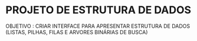 # PROJETO DE ESTRUTURA DE DADOS
OBJETIVO : CRIAR INTERFACE PARA APRESENTAR ESTRUTURA DE DADOS (LISTAS, PILHAS, FILAS E ARVORES BINÁRIAS DE BUSCA)

